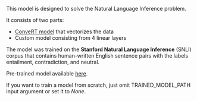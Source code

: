 This model is designed to solve the Natural Language Inference problem.

It consists of two parts:
* [ConveRT model](https://arxiv.org/abs/1911.03688) that vectorizes the data
* Custom model consisting from 4 linear layers

The model was trained on the **Stanford Natural Language Inference** (SNLI) corpus that contains human-written English sentence pairs with the labels entailment, contradiction, and neutral. 

Pre-trained model available [here](http://files.deeppavlov.ai/tmp/nli_model.tar.gz).

If you want to train a model from scratch, just omit TRAINED_MODEL_PATH input argument or set it to _None_.
